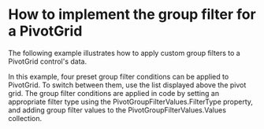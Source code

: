 # How to implement the group filter for a PivotGrid


<p>The following example illustrates how to apply custom group filters to a PivotGrid control's data.</p><p>In this example, four preset group filter conditions can be applied to PivotGrid. To switch between them, use the list displayed above the pivot grid. The group filter conditions are applied in code by setting an appropriate filter type using the PivotGroupFilterValues.FilterType property, and adding group filter values to the PivotGroupFilterValues.Values collection.</p><br />


<br/>


